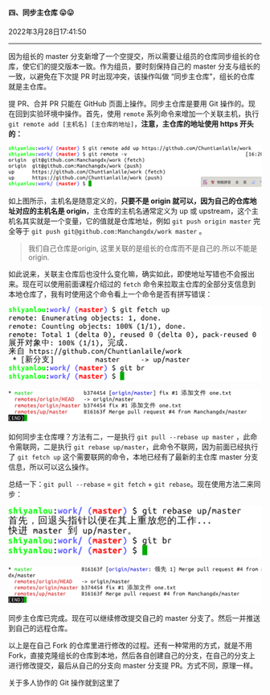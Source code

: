 #### 四、同步主仓库 😛😛

2022年3月28日17:41:50

----

因为组长的 master 分支新增了一个空提交，所以需要让组员的仓库同步组长的仓库，使它们的提交版本一致。作为组员，要时刻保持自己的 master 分支与组长的一致，以避免在下次提 PR 时出现冲突，该操作叫做 “同步主仓库”，组长的仓库就是主仓库。

提 PR、合并 PR 只能在 GitHub 页面上操作。同步主仓库是要用 Git 操作的。现在回到实验环境中操作。首先，使用 `remote` 系列命令来增加一个关联主机，执行 `git remote add [主机名] [主仓库的地址]`，**注意，主仓库的地址使用 https 开头的：**

![此处输入图片的描述](5.4_同步主仓库.assets/document-uid310176labid9824timestamp1548757243063.png)

如上图所示，主机名是随意定义的，**只要不是 origin 就可以，因为自己的仓库地址对应的主机名是 origin**，主仓库的主机名通常定义为 up 或 upstream，这个主机名其实就是一个变量，它的值就是仓库地址，例如 `git push origin master` 完全等于 `git push git@github.com:Manchangdx/work master` 。

> 我们自己仓库是origin,  这里关联的是组长的仓库而不是自己的.所以不能是origin.

如此说来，关联主仓库后也没什么变化嘛，确实如此，即使地址写错也不会报出来。现在可以使用前面课程介绍过的 `fetch` 命令来拉取主仓库的全部分支信息到本地仓库了，我有时使用这个命令看上一个命令是否有拼写错误：

![此处输入图片的描述](5.4_同步主仓库.assets/document-uid310176labid9824timestamp1548757253458.png)

![此处输入图片的描述](5.4_同步主仓库.assets/document-uid310176labid9824timestamp1548757262052.png)

如何同步主仓库哩？方法有二，一是执行 `git pull --rebase up master` ，此命令需联网，二是执行 `git rebase up/master`，此命令不联网，因为前面已经执行了 `git fetch up` 这个需要联网的命令，本地已经有了最新的主仓库 master 分支信息，所以可以这么操作。

总结一下：`git pull --rebase` = `git fetch` + `git rebase`。现在使用方法二来同步：

![此处输入图片的描述](5.4_同步主仓库.assets/document-uid310176labid9824timestamp1548757273945.png)

![此处输入图片的描述](5.4_同步主仓库.assets/document-uid310176labid9824timestamp1548757282217.png)

同步主仓库已完成。现在可以继续修改提交自己的 master 分支了。然后一并推送到自己的远程仓库。

以上是在自己 Fork 的仓库里进行修改的过程。还有一种常用的方式，就是不用 Fork，直接克隆组长的仓库到本地，然后各自创建自己的分支，在自己的分支上进行修改提交，最后从自己的分支向 master 分支提 PR。方式不同，原理一样。

关于多人协作的 Git 操作就到这里了